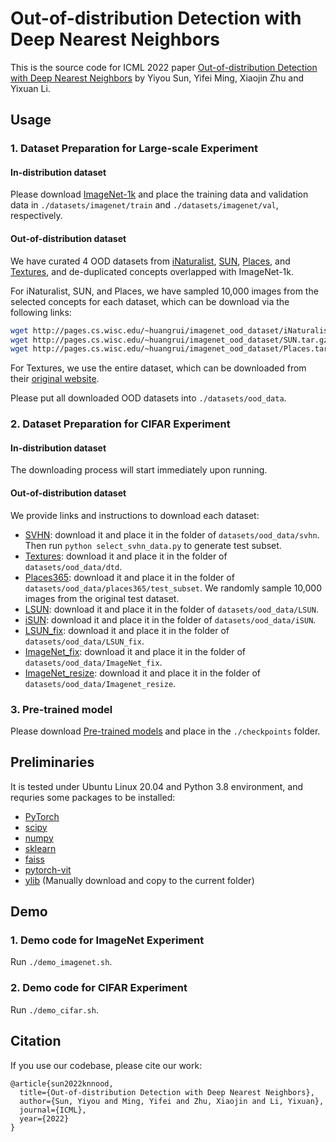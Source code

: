 # Out-of-distribution Detection with Deep Nearest Neighbors

This is the source code for ICML 2022 paper [Out-of-distribution Detection with Deep Nearest Neighbors](https://arxiv.org/abs/2204.06507)
by Yiyou Sun, Yifei Ming, Xiaojin Zhu and Yixuan Li.

## Usage

### 1. Dataset Preparation for Large-scale Experiment 

#### In-distribution dataset

Please download [ImageNet-1k](http://www.image-net.org/challenges/LSVRC/2012/index) and place the training data and validation data in
`./datasets/imagenet/train` and  `./datasets/imagenet/val`, respectively.

#### Out-of-distribution dataset

We have curated 4 OOD datasets from 
[iNaturalist](https://arxiv.org/pdf/1707.06642.pdf), 
[SUN](https://vision.princeton.edu/projects/2010/SUN/paper.pdf), 
[Places](http://places2.csail.mit.edu/PAMI_places.pdf), 
and [Textures](https://arxiv.org/pdf/1311.3618.pdf), 
and de-duplicated concepts overlapped with ImageNet-1k.

For iNaturalist, SUN, and Places, we have sampled 10,000 images from the selected concepts for each dataset,
which can be download via the following links:
```bash
wget http://pages.cs.wisc.edu/~huangrui/imagenet_ood_dataset/iNaturalist.tar.gz
wget http://pages.cs.wisc.edu/~huangrui/imagenet_ood_dataset/SUN.tar.gz
wget http://pages.cs.wisc.edu/~huangrui/imagenet_ood_dataset/Places.tar.gz
```

For Textures, we use the entire dataset, which can be downloaded from their
[original website](https://www.robots.ox.ac.uk/~vgg/data/dtd/).

Please put all downloaded OOD datasets into `./datasets/ood_data`.

### 2. Dataset Preparation for CIFAR Experiment 

#### In-distribution dataset

The downloading process will start immediately upon running. 

#### Out-of-distribution dataset


We provide links and instructions to download each dataset:

* [SVHN](http://ufldl.stanford.edu/housenumbers/test_32x32.mat): download it and place it in the folder of `datasets/ood_data/svhn`. Then run `python select_svhn_data.py` to generate test subset.
* [Textures](https://www.robots.ox.ac.uk/~vgg/data/dtd/download/dtd-r1.0.1.tar.gz): download it and place it in the folder of `datasets/ood_data/dtd`.
* [Places365](http://data.csail.mit.edu/places/places365/test_256.tar): download it and place it in the folder of `datasets/ood_data/places365/test_subset`. We randomly sample 10,000 images from the original test dataset. 
* [LSUN](https://www.dropbox.com/s/fhtsw1m3qxlwj6h/LSUN.tar.gz): download it and place it in the folder of `datasets/ood_data/LSUN`.
* [iSUN](https://www.dropbox.com/s/ssz7qxfqae0cca5/iSUN.tar.gz): download it and place it in the folder of `datasets/ood_data/iSUN`.
* [LSUN_fix](https://drive.google.com/file/d/1KVWj9xpHfVwGcErH5huVujk9snhEGOxE/view?usp=sharing): download it and place it in the folder of `datasets/ood_data/LSUN_fix`.
* [ImageNet_fix](https://drive.google.com/file/d/1sO_-noq10mmziB1ECDyNhD5T4u5otyKA/view?usp=sharing): download it and place it in the folder of `datasets/ood_data/ImageNet_fix`.
* [ImageNet_resize](https://www.dropbox.com/s/kp3my3412u5k9rl/Imagenet_resize.tar.gz): download it and place it in the folder of `datasets/ood_data/Imagenet_resize`.

[//]: # (For example, run the following commands in the **root** directory to download **LSUN**:)

[//]: # (```)

[//]: # (cd datasets/ood_datasets)

[//]: # (wget https://www.dropbox.com/s/fhtsw1m3qxlwj6h/LSUN.tar.gz)

[//]: # (tar -xvzf LSUN.tar.gz)

[//]: # (```)


### 3.  Pre-trained model

Please download [Pre-trained models](https://drive.google.com/file/d/1PJ5SXx0MLvq8kSZ4dmdAJaR77BHz5Y-6/view?usp=sharing) and place in the `./checkpoints` folder.

## Preliminaries
It is tested under Ubuntu Linux 20.04 and Python 3.8 environment, and requries some packages to be installed:
* [PyTorch](https://pytorch.org/)
* [scipy](https://github.com/scipy/scipy)
* [numpy](http://www.numpy.org/)
* [sklearn](https://scikit-learn.org/stable/)
* [faiss](https://github.com/facebookresearch/faiss)
* [pytorch-vit](https://github.com/lukemelas/PyTorch-Pretrained-ViT)
* [ylib](https://github.com/sunyiyou/ylib) (Manually download and copy to the current folder)

## Demo
### 1. Demo code for ImageNet Experiment 

Run `./demo_imagenet.sh`.

### 2. Demo code for CIFAR Experiment 

Run `./demo_cifar.sh`.


## Citation


If you use our codebase, please cite our work:

```
@article{sun2022knnood,
  title={Out-of-distribution Detection with Deep Nearest Neighbors},
  author={Sun, Yiyou and Ming, Yifei and Zhu, Xiaojin and Li, Yixuan},
  journal={ICML},
  year={2022}
}
```

